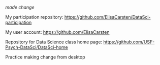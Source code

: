 *made change*

My participation repository:
https://github.com/ElisaCarsten/DataSci-participation

My user account:
https://github.com/ElisaCarsten

Repository for Data Science class home page:
https://github.com/USF-Psych-DataSci/DataSci-home

Practice making change from desktop